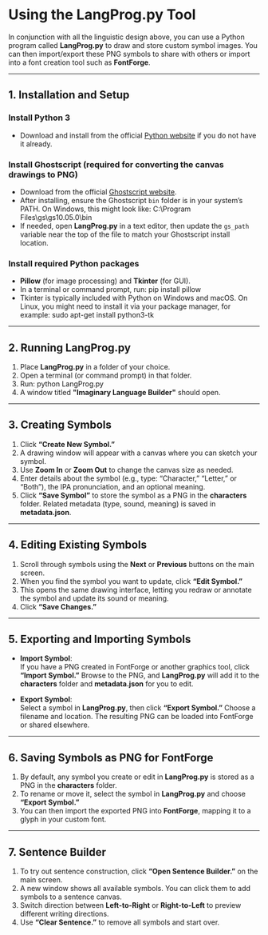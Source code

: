 # Using the LangProg.py Tool

In conjunction with all the linguistic design above, you can use a Python program called **LangProg.py** to draw and store custom symbol images. You can then import/export these PNG symbols to share with others or import into a font creation tool such as **FontForge**.

---

## 1. Installation and Setup

### Install Python 3
- Download and install from the official [Python website](https://www.python.org/) if you do not have it already.

### Install Ghostscript (required for converting the canvas drawings to PNG)
- Download from the official [Ghostscript website](https://www.ghostscript.com/releases/gsdnld.html).
- After installing, ensure the Ghostscript `bin` folder is in your system’s PATH. On Windows, this might look like: C:\Program Files\gs\gs10.05.0\bin
- If needed, open **LangProg.py** in a text editor, then update the `gs_path` variable near the top of the file to match your Ghostscript install location.

### Install required Python packages
- **Pillow** (for image processing) and **Tkinter** (for GUI).
- In a terminal or command prompt, run: pip install pillow
- Tkinter is typically included with Python on Windows and macOS. On Linux, you might need to install it via your package manager, for example: sudo apt-get install python3-tk

---

## 2. Running LangProg.py

1. Place **LangProg.py** in a folder of your choice.
2. Open a terminal (or command prompt) in that folder.
3. Run: python LangProg.py
4. A window titled **"Imaginary Language Builder"** should open.

---

## 3. Creating Symbols

1. Click **“Create New Symbol.”**
2. A drawing window will appear with a canvas where you can sketch your symbol.
3. Use **Zoom In** or **Zoom Out** to change the canvas size as needed.
4. Enter details about the symbol (e.g., type: “Character,” “Letter,” or “Both”), the IPA pronunciation, and an optional meaning.
5. Click **“Save Symbol”** to store the symbol as a PNG in the **characters** folder. Related metadata (type, sound, meaning) is saved in **metadata.json**.

---

## 4. Editing Existing Symbols

1. Scroll through symbols using the **Next** or **Previous** buttons on the main screen.
2. When you find the symbol you want to update, click **“Edit Symbol.”**
3. This opens the same drawing interface, letting you redraw or annotate the symbol and update its sound or meaning.
4. Click **“Save Changes.”**

---

## 5. Exporting and Importing Symbols

- **Import Symbol**:  
If you have a PNG created in FontForge or another graphics tool, click **“Import Symbol.”** Browse to the PNG, and **LangProg.py** will add it to the **characters** folder and **metadata.json** for you to edit.

- **Export Symbol**:  
Select a symbol in **LangProg.py**, then click **“Export Symbol.”** Choose a filename and location. The resulting PNG can be loaded into FontForge or shared elsewhere.

---

## 6. Saving Symbols as PNG for FontForge

1. By default, any symbol you create or edit in **LangProg.py** is stored as a PNG in the **characters** folder.
2. To rename or move it, select the symbol in **LangProg.py** and choose **“Export Symbol.”**
3. You can then import the exported PNG into **FontForge**, mapping it to a glyph in your custom font.

---

## 7. Sentence Builder

1. To try out sentence construction, click **“Open Sentence Builder.”** on the main screen.
2. A new window shows all available symbols. You can click them to add symbols to a sentence canvas.
3. Switch direction between **Left-to-Right** or **Right-to-Left** to preview different writing directions.
4. Use **“Clear Sentence.”** to remove all symbols and start over.





